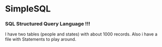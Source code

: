 # SimpleSQL

### SQL Structured Query Language !!!

I have two tables (people and states) with about 1000 records.
Also i have a file with Statements to play around.